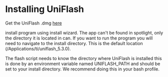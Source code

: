 # Installing UniFlash
Get the UniFlash .dmg [here](http://www.ti.com/tool/UNIFLASH)

install program using install wizard. The app can't be found in spotlight, only the directory it is located in can. If
 you want to run the program you will need to navigate to the install directory. This is the default location 
 (/Applications/ti/uniflash_5.3.0).
 
 The flash script needs to know the directory where UniFlash is installed this is done by an environment variable named 
 UNIFLASH_PATH and should be set to your install directory. We recommend doing this in your bash profile.